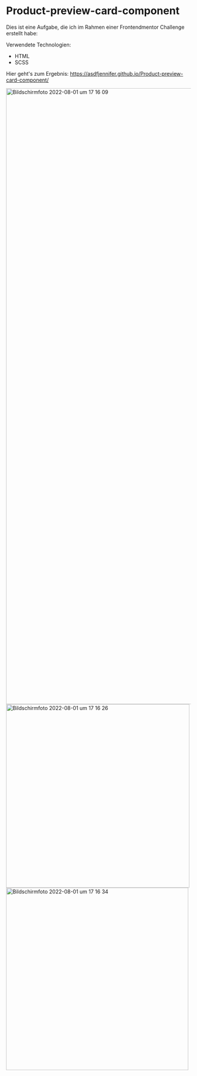 # Product-preview-card-component

Dies ist eine Aufgabe, die ich im Rahmen einer Frontendmentor Challenge erstellt habe:

Verwendete Technologien:

- HTML
- SCSS

Hier geht's zum Ergebnis:
https://asdfjennifer.github.io/Product-preview-card-component/

<img width="1678" alt="Bildschirmfoto 2022-08-01 um 17 16 09" src="https://user-images.githubusercontent.com/98667941/182182296-fccc538c-05d7-400f-99e2-93b6d04dbcac.png">
<img width="500" alt="Bildschirmfoto 2022-08-01 um 17 16 26" src="https://user-images.githubusercontent.com/98667941/182182384-fc5eb171-ecac-4eb3-9432-e706afc667f6.png">
<img width="497" alt="Bildschirmfoto 2022-08-01 um 17 16 34" src="https://user-images.githubusercontent.com/98667941/182182414-c5869383-e7f4-4109-99b0-a4f5a4fc7381.png">

